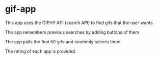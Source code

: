 # gif-app

This app uses the GIPHY API (search API) to find gifs that the user wants.

The app remembers previous searches by adding buttons of them

The app pulls the first 50 gifs and randomly selects them

The rating of each app is provided.